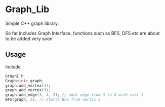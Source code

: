 # Graph_Lib

Simple C++ graph library.

So far includes Graph Interface, functions such as BFS, DFS etc are about to be
added very soon


## Usage

Include 
```c++
GraphI.h 
Graph<int> graph;
graph.add_vertex(4);
graph.add_vertex(3);
graph.add_edge(3, 4, 2); // adds edge from 3 to 4 with cost 2
BFS(graph, 3); // starts BFS from vertix 3
```

